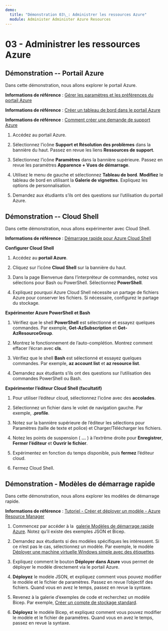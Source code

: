 ```yaml
---
demo:
  title: "Démonstration 03\_: Administrer les ressources Azure"
  module: Administer Administer Azure Resources
---
```

# 03 - Administrer les ressources Azure

## Démonstration -- Portail Azure

Dans cette démonstration, nous allons explorer le portail Azure.

**Informations de référence** : [Gérer les paramètres et les préférences du portail Azure](https://docs.microsoft.com/azure/azure-portal/set-preferences)

**Informations de référence** : [Créer un tableau de bord dans le portail Azure](https://docs.microsoft.com/azure/azure-portal/azure-portal-dashboards)

**Informations de référence** : [Comment créer une demande de support Azure](https://docs.microsoft.com/azure/azure-portal/supportability/how-to-create-azure-support-request)

1. Accédez au portail Azure.

1. Sélectionnez l’icône **Support et Résolution des problèmes** dans la bannière du haut. Passez en revue les liens **Ressources de support**. 

1. Sélectionnez l’icône **Paramètres** dans la bannière supérieure.  Passez en revue les paramètres **Apparence + Vues de démarrage**. 

1. Utilisez le menu de gauche et sélectionnez **Tableau de bord**. **Modifiez** le tableau de bord en utilisant la **Galerie de vignettes**. Expliquez les options de personnalisation. 

1. Demandez aux étudiants s’ils ont des questions sur l’utilisation du portail Azure. 

## Démonstration -- Cloud Shell

Dans cette démonstration, nous allons expérimenter avec Cloud Shell.

**Informations de référence** : [Démarrage rapide pour Azure Cloud Shell](https://learn.microsoft.com/en-us/azure/cloud-shell/quickstart?tabs=azurecli)

**Configurer Cloud Shell**

1.  Accédez au **portail Azure**.

1.  Cliquez sur l’icône **Cloud Shell** sur la bannière du haut.

1.  Dans la page Bienvenue dans l’interpréteur de commandes, notez vos sélections pour Bash ou PowerShell.  Sélectionnez **PowerShell**.

1.  Expliquez pourquoi Azure Cloud Shell nécessite un partage de fichiers Azure pour conserver les fichiers. Si nécessaire, configurez le partage du stockage. 

**Expérimenter Azure PowerShell et Bash**

1. Vérifiez que le shell **PowerShell** est sélectionné et essayez quelques commandes. Par exemple, **Get-AzSubscription** et **Get-AzResourceGroup**.

1. Montrez le fonctionnement de l’auto-complétion. Montrez comment effacer l’écran avec **cls**. 

1. Vérifiez que le shell **Bash** est sélectionné et essayez quelques commandes. Par exemple, **az account list** et **az resource list**.

1. Demandez aux étudiants s’ils ont des questions sur l’utilisation des commandes PowerShell ou Bash. 

**Expérimenter l’éditeur Cloud Shell (facultatif)**

1. Pour utiliser l’éditeur cloud, sélectionnez l’icône avec des **accolades**.

1. Sélectionnez un fichier dans le volet de navigation gauche.  Par exemple, **.profile**.

1. Notez sur la bannière supérieure de l’éditeur les sélections pour Paramètres (taille de texte et police) et Charger/Télécharger les fichiers.

1. Notez les points de suspension ( **\...** ) à l’extrême droite pour **Enregistrer**, **Fermer l’éditeur** et **Ouvrir le fichier**.

1. Expérimentez en fonction du temps disponible, puis **fermez** l’éditeur cloud.

1. Fermez Cloud Shell.

## Démonstration - Modèles de démarrage rapide

Dans cette démonstration, nous allons explorer les modèles de démarrage rapide.

**Informations de référence** : [Tutoriel - Créer et déployer un modèle - Azure Resource Manager](https://docs.microsoft.com/en-us/azure/azure-resource-manager/templates/template-tutorial-create-first-template?tabs=azure-powershell)

1. Commencez par accéder à la  [galerie Modèles de démarrage rapide Azure](https://learn.microsoft.com/en-us/samples/browse/?expanded=azure&products=azure-resource-manager). Notez qu’il existe des exemples JSON et Bicep. 

1. Demandez aux étudiants si des modèles spécifiques les intéressent. Si ce n’est pas le cas, sélectionnez un modèle. Par exemple, le modèle [Déployer une machine virtuelle Windows simple avec des étiquettes](https://learn.microsoft.com/en-us/samples/azure/azure-quickstart-templates/vm-tags/).

1. Expliquez comment le bouton **Déployer dans Azure** vous permet de déployer le modèle directement via le portail Azure.

1. **Déployez** le modèle JSON, et expliquez comment vous pouvez modifier le modèle et le fichier de paramètres. Passez en revue l’objectif des fichiers. Quand vous en avez le temps, passez en revue la syntaxe. 

1. Revenez à la galerie d’exemples de code et recherchez un modèle Bicep. Par exemple, [Créer un compte de stockage standard](https://learn.microsoft.com/en-us/samples/azure/azure-quickstart-templates/storage-account-create/). 

1. **Déployez** le modèle Bicep, et expliquez comment vous pouvez modifier le modèle et le fichier de paramètres. Quand vous en avez le temps, passez en revue la syntaxe. 
